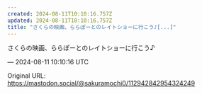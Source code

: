 ```yaml
---
created: 2024-08-11T10:10:16.757Z
updated: 2024-08-11T10:10:16.757Z
title: "さくらの映画、ららぽーとのレイトショーに行こう♪[...]"
---
```


<p>さくらの映画、ららぽーとのレイトショーに行こう♪</p>

&mdash; 2024-08-11 10:10:16 UTC

Original URL: https://mastodon.social/@sakuramochi0/112942842954324249

